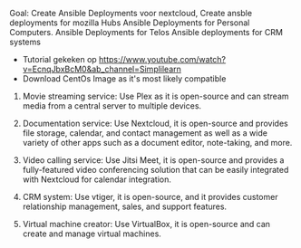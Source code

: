 
Goal: Create Ansible Deployments voor nextcloud, 
Create ansble deployments for mozilla Hubs
Ansible Deployments for Personal Computers.
Ansible Deployments for Telos
Ansible deployments for CRM systems

- Tutorial gekeken op  https://www.youtube.com/watch?v=EcnqJbxBcM0&ab_channel=Simplilearn
- Download CentOs Image as it's most likely compatible


1.  Movie streaming service: Use Plex as it is open-source and can stream media from a central server to multiple devices.
    
2.  Documentation service: Use Nextcloud, it is open-source and provides file storage, calendar, and contact management as well as a wide variety of other apps such as a document editor, note-taking, and more.
    
3.  Video calling service: Use Jitsi Meet, it is open-source and provides a fully-featured video conferencing solution that can be easily integrated with Nextcloud for calendar integration.
    
4.  CRM system: Use vtiger, it is open-source, and it provides customer relationship management, sales, and support features.
    
5.  Virtual machine creator: Use VirtualBox, it is open-source and can create and manage virtual machines.
